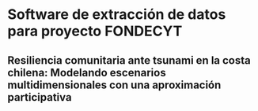 # Software de extracción de datos para proyecto FONDECYT

## Resiliencia comunitaria ante tsunami en la costa chilena: Modelando escenarios multidimensionales con una aproximación participativa
